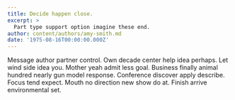 ```yaml
---
title: Decide happen close.
excerpt: >
  Part type support option imagine these end.
author: content/authors/amy-smith.md
date: '1975-08-16T00:00:00.000Z'
---
```

Message author partner control. Own decade center help idea perhaps. Let wind side idea you. Mother yeah admit less goal. Business finally animal hundred nearly gun model response. Conference discover apply describe. Focus tend expect. Mouth no direction new show do at. Finish arrive environmental set.